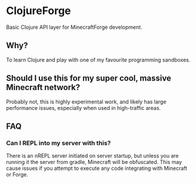 # ClojureForge

Basic Clojure API layer for MinecraftForge development.

## Why?

To learn Clojure and play with one of my favourite programming sandboxes.

## Should I use this for my super cool, massive Minecraft network?

Probably not, this is highly experimental work, and likely has large performance issues, especially when used in high-traffic areas.

## FAQ

### Can I REPL into my server with this?

There is an nREPL server initiated on server startup, but unless you are running it the server from gradle, Minecraft will be obfuscated.
This may cause issues if you attempt to execute any code integrating with Minecraft or Forge.
